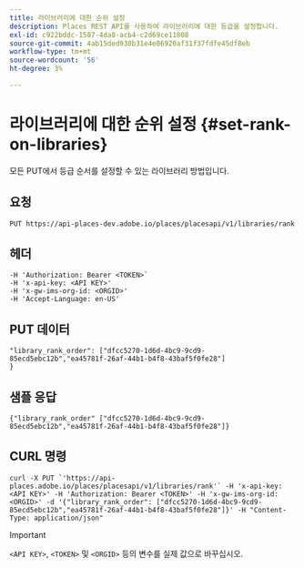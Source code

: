 ```yaml
---
title: 라이브러리에 대한 순위 설정
description: Places REST API를 사용하여 라이브러리에 대한 등급을 설정합니다.
exl-id: c922bddc-1587-4da8-acb4-c2d69ce11808
source-git-commit: 4ab15ded930b31e4e06920af31f37fdfe45df8eb
workflow-type: tm+mt
source-wordcount: '56'
ht-degree: 3%

---
```


# 라이브러리에 대한 순위 설정 {#set-rank-on-libraries}

모든 PUT에서 등급 순서를 설정할 수 있는 라이브러리 방법입니다.

## 요청

`PUT https://api-places-dev.adobe.io/places/placesapi/v1/libraries/rank`

## 헤더

```-H Content-Type: application/json'
-H 'Authorization: Bearer <TOKEN>`  
-H 'x-api-key: <API KEY>'  
-H 'x-gw-ims-org-id: <ORGID>'  
-H 'Accept-Language: en-US'
```

## PUT 데이터

```
"library_rank_order": ["dfcc5270-1d6d-4bc9-9cd9-85ecd5ebc12b","ea45781f-26af-44b1-b4f8-43baf5f0fe28"]  
}
```

## 샘플 응답

```
{"library_rank_order" ["dfcc5270-1d6d-4bc9-9cd9-85ecd5ebc12b","ea45781f-26af-44b1-b4f8-43baf5f0fe28"]}
```

## CURL 명령

```
curl -X PUT `'https://api-places.adobe.io/places/placesapi/v1/libraries/rank'` -H 'x-api-key: <API KEY>' -H 'Authorization: Bearer <TOKEN>' -H 'x-gw-ims-org-id: <ORGID>' -d '{"library_rank_order": ["dfcc5270-1d6d-4bc9-9cd9-85ecd5ebc12b","ea45781f-26af-44b1-b4f8-43baf5f0fe28"]}' -H "Content-Type: application/json"
```

>[!IMPORTANT]
>
>`<API KEY>`, `<TOKEN>` 및 `<ORGID>` 등의 변수를 실제 값으로 바꾸십시오.
